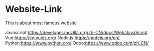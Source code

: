 # Website-Link
This is about most famous website

Javascript:https://developer.mozilla.org/zh-CN/docs/Web/JavaScript  
Vue:https://cn.vuejs.org/
Node.js:https://nodejs.org/en/
Python:https://www.python.org/
Odoo:https://www.odoo.com/zh_CN/

  

